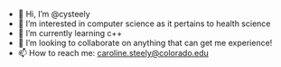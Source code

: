 - 👋 Hi, I’m @cysteely
- 👀 I’m interested in computer science as it pertains to health science 
- 🌱 I’m currently learning c++ 
- 💞️ I’m looking to collaborate on anything that can get me experience!
- 📫 How to reach me: caroline.steely@colorado.edu

<!---
cysteely/cysteely is a ✨ special ✨ repository because its `README.md` (this file) appears on your GitHub profile.
You can click the Preview link to take a look at your changes.
--->
